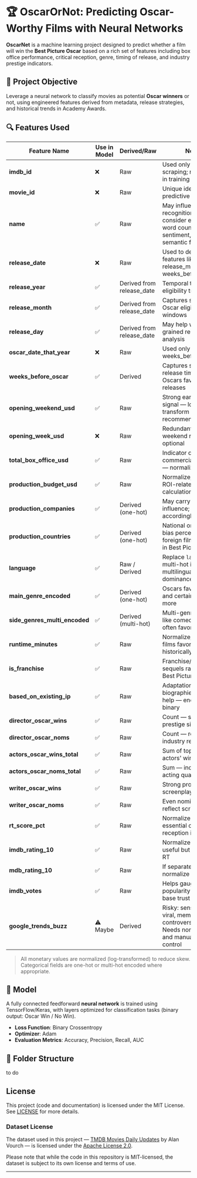 # 🏆 OscarOrNot: Predicting Oscar-Worthy Films with Neural Networks

**OscarNet** is a machine learning project designed to predict whether a film will win the **Best Picture Oscar** based on a rich set of features including box office performance, critical reception, genre, timing of release, and industry prestige indicators.

## 📌 Project Objective

Leverage a neural network to classify movies as potential **Oscar winners** or not, using engineered features derived from metadata, release strategies, and historical trends in Academy Awards.

## 🔍 Features Used

| Feature Name                  | Use in Model | Derived/Raw         | Notes |
|------------------------------|--------------|----------------------|-------|
| **imdb_id**                  | ❌           | Raw                  | Used only for web scraping; not included in training |
| **movie_id**                 | ❌           | Raw                  | Unique identifier — no predictive value |
| **name**                     | ✅           | Raw                  | May influence recognition/popularity; consider embeddings, word count, sentiment, or semantic features |
| **release_date**            | ❌           | Raw                  | Used to derive other features like release_month, weeks_before_oscar |
| **release_year**            | ✅           | Derived from release_date | Temporal trend or eligibility tracking |
| **release_month**           | ✅           | Derived from release_date | Captures strategic Oscar eligibility windows |
| **release_day**             | ✅           | Derived from release_date | May help with fine-grained release timing analysis |
| **oscar_date_that_year**     | ❌           | Raw                  | Used only to compute weeks_before_oscar |
| **weeks_before_oscar**       | ✅           | Derived              | Captures strategic release timing — Oscars favor Q4 releases |
| **opening_weekend_usd**      | ✅           | Raw                  | Strong early hype signal — log-transform recommended |
| **opening_week_usd**         | ❌           | Raw                  | Redundant with weekend revenue; optional |
| **total_box_office_usd**     | ✅           | Raw                  | Indicator of overall commercial success — normalize |
| **production_budget_usd**    | ✅           | Raw                  | Normalize; enables ROI-related calculations |
| **production_companies**     | ✅           | Derived (one-hot)    | May carry prestige or influence; encode accordingly |
| **production_countries**     | ✅           | Derived (one-hot)    | National origin may bias perception (e.g., foreign films less likely in Best Picture) |
| **language**                 | ✅           | Raw / Derived        | Replace `language_en`; multi-hot if multilingual — English dominance noted |
| **main_genre_encoded**       | ✅           | Derived (one-hot)    | Oscars favor drama and certain genres more |
| **side_genres_multi_encoded**| ✅           | Derived (multi-hot)  | Multi-genre blends like comedy-drama often favored |
| **runtime_minutes**          | ✅           | Raw                  | Normalize; longer films favored historically |
| **is_franchise**             | ✅           | Raw                  | Franchise/MCU sequels rarely win Best Picture |
| **based_on_existing_ip**     | ✅           | Raw                  | Adaptations (books, biographies) often help — encode as binary |
| **director_oscar_wins**      | ✅           | Raw                  | Count — strong prestige signal |
| **director_oscar_noms**      | ✅           | Raw                  | Count — reflects industry reputation |
| **actors_oscar_wins_total**  | ✅           | Raw                  | Sum of top-billed actors' wins |
| **actors_oscar_noms_total**  | ✅           | Raw                  | Sum — indicator of acting quality |
| **writer_oscar_wins**        | ✅           | Raw                  | Strong proxy for screenplay quality |
| **writer_oscar_noms**        | ✅           | Raw                  | Even nominations reflect script quality |
| **rt_score_pct**             | ✅           | Raw                  | Normalize (0–100); essential critic reception indicator |
| **imdb_rating_10**           | ✅           | Raw                  | Normalize (0–10); useful but noisier than RT |
| **mdb_rating_10**            | ✅           | Raw                  | If separate from IMDb, normalize and include |
| **imdb_votes**               | ✅           | Raw                  | Helps gauge popularity and user base trust |
| **google_trends_buzz**       | ⚠ Maybe      | Derived              | Risky: sensitive to viral, meme, or controversial noise. Needs normalization and manual quality control |

> All monetary values are normalized (log-transformed) to reduce skew. Categorical fields are one-hot or multi-hot encoded where appropriate.

## 🧠 Model

A fully connected feedforward **neural network** is trained using TensorFlow/Keras, with layers optimized for classification tasks (binary output: Oscar Win / No Win).

- **Loss Function**: Binary Crossentropy  
- **Optimizer**: Adam  
- **Evaluation Metrics**: Accuracy, Precision, Recall, AUC  

## 📁 Folder Structure

to do

## License

This project (code and documentation) is licensed under the MIT License.  
See [LICENSE](./LICENSE) for more details.

### Dataset License

The dataset used in this project — [TMDB Movies Daily Updates](https://www.kaggle.com/datasets/alanvourch/tmdb-movies-daily-updates) by Alan Vourch — is licensed under the [Apache License 2.0](https://www.apache.org/licenses/LICENSE-2.0).

Please note that while the code in this repository is MIT-licensed, the dataset is subject to its own license and terms of use.

---
